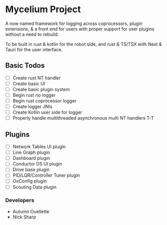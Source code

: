 # Mycelium Project
A now named framework for logging across coprocessors, plugin extensions, & a front end for users with proper support for
user plugins without a need to rebuild.

To be built in rust & kotlin for the robot side, and rust & TS/TSX with Next & Tauri for the user interface.

## Basic Todos
- [ ] Create rust NT handler
- [ ] Create basic UI
- [ ] Create basic plugin system
- [ ] Begin rust rio logger
- [ ] Begin rust coprocessor logger
- [ ] Create logger JNIs
- [ ] Create Kotlin user side for logger
- [ ] Properly handle multithreaded asynchronous multi NT handlers T-T

## Plugins
- [ ] Network Tables UI plugin
- [ ] Line Graph plugin
- [ ] Dashboard plugin
- [ ] Conductor DS UI plugin
- [ ] Drive base plugin
- [ ] PID/LQR/Controller Tuner plugin
- [ ] OxConfig plugin
- [ ] Scouting Data plugin

### Developers
- Autumn Ouellette
- Nick Sharp
 
